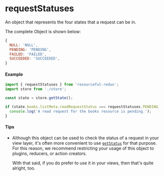 # requestStatuses

An object that represents the four states that a request can be in.

The complete Object is shown below:

```js
{
  NULL: 'NULL',
  PENDING: 'PENDING',
  FAILED: 'FAILED',
  SUCCEEDED: 'SUCCEEDED',
}
```

#### Example

```js
import { requestStatuses } from 'resourceful-redux';
import store from './store';

const state = store.getState();

if (state.books.listMeta.readRequestStatus === requestStatuses.PENDING) {
  console.log('A read request for the books resource is pending.');
}
```

#### Tips

- Although this object can be used to check the status of a request in your
  view layer, it's often more convenient to use [`getStatus`](get-status.md)
  for that purpose. For this reason, we recommend restricting your usage of this
  object to plugins, reducers, or action creators.

  With that said, if you do prefer to use it in your views, then that's quite
  alright, too.
